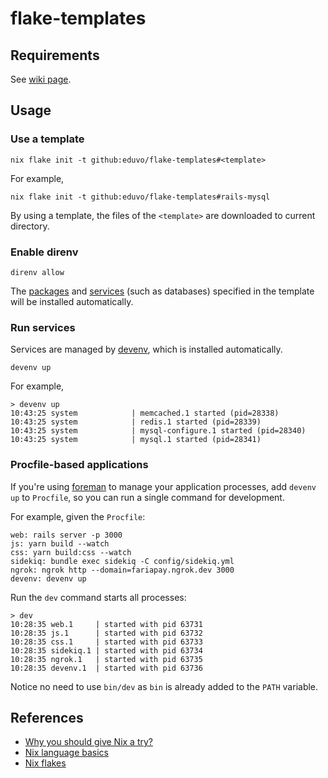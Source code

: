 # flake-templates

## Requirements

See [wiki page](https://github.com/eduvo/flake-templates/wiki/Requirements).

## Usage

### Use a template

```shell
nix flake init -t github:eduvo/flake-templates#<template>
```

For example,

```shell
nix flake init -t github:eduvo/flake-templates#rails-mysql
```

By using a template, the files of the `<template>` are downloaded to current directory.

### Enable direnv

``` shell
direnv allow
```

The [packages](https://search.nixos.org/packages) and
[services](https://devenv.sh/services/#supported-services) (such as databases)
specified in the template will be installed automatically.

### Run services

Services are managed by [devenv](https://devenv.sh/), which is installed automatically.

``` shell
devenv up
```

For example,

``` shell
> devenv up
10:43:25 system            | memcached.1 started (pid=28338)
10:43:25 system            | redis.1 started (pid=28339)
10:43:25 system            | mysql-configure.1 started (pid=28340)
10:43:25 system            | mysql.1 started (pid=28341)
```

### Procfile-based applications
If you're using [foreman](https://github.com/ddollar/foreman) to manage your
application processes, add `devenv up` to `Procfile`, so you can run a single
command for development.

For example, given the `Procfile`:

```
web: rails server -p 3000
js: yarn build --watch
css: yarn build:css --watch
sidekiq: bundle exec sidekiq -C config/sidekiq.yml
ngrok: ngrok http --domain=fariapay.ngrok.dev 3000
devenv: devenv up
```

Run the `dev` command starts all processes:

``` shell
> dev
10:28:35 web.1     | started with pid 63731
10:28:35 js.1      | started with pid 63732
10:28:35 css.1     | started with pid 63733
10:28:35 sidekiq.1 | started with pid 63734
10:28:35 ngrok.1   | started with pid 63735
10:28:35 devenv.1  | started with pid 63736
```

Notice no need to use `bin/dev` as `bin` is already added to the `PATH` variable.

## References
- [Why you should give Nix a try?](https://nixos.org/guides/nix-pills/why-you-should-give-it-a-try)
- [Nix language basics](https://nix.dev/tutorials/nix-language)
- [Nix flakes](https://nixos.wiki/wiki/Flakes)
